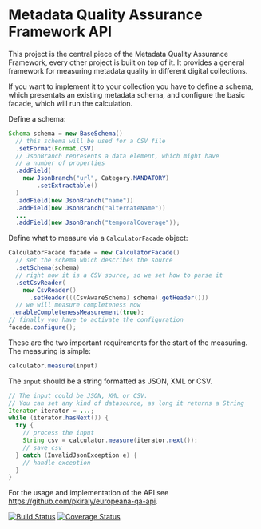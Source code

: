 # Metadata Quality Assurance Framework API

This project is the central piece of the Metadata Quality Assurance
Framework, every other project is built on top of it. It provides
a general framework for measuring metadata quality in different 
digital collections.

If you want to implement it to your collection you have to define
a schema, which presentats an existing metadata schema, and
configure the basic facade, which will run the calculation.

Define a schema:
```Java
Schema schema = new BaseSchema()
  // this schema will be used for a CSV file
  .setFormat(Format.CSV)
  // JsonBranch represents a data element, which might have 
  // a number of properties
  .addField(
    new JsonBranch("url", Category.MANDATORY)
        .setExtractable()
  )
  .addField(new JsonBranch("name"))
  .addField(new JsonBranch("alternateName"))
  ...
  .addField(new JsonBranch("temporalCoverage"));
```

Define what to measure via a `CalculatorFacade` object:

```Java
CalculatorFacade facade = new CalculatorFacade()
  // set the schema which describes the source
  .setSchema(schema)
  // right now it is a CSV source, so we set how to parse it
  .setCsvReader(
    new CsvReader()
      .setHeader(((CsvAwareSchema) schema).getHeader()))
  // we will measure completeness now
 .enableCompletenessMeasurement(true);
// finally you have to activate the configuration
facade.configure();
```

These are the two important requirements for the start of the measuring. The measuring is simple:

```Java
calculator.measure(input)
```

The `input` should be a string formatted as JSON, XML or CSV.

```Java
// The input could be JSON, XML or CSV. 
// You can set any kind of datasource, as long it returns a String
Iterator iterator = ...;
while (iterator.hasNext()) {
  try {
    // process the input
    String csv = calculator.measure(iterator.next());
    // save csv
  } catch (InvalidJsonException e) {
    // handle exception
  }
}
```

For the usage and implementation of the API see https://github.com/pkiraly/europeana-qa-api.

[![Build Status](https://travis-ci.org/pkiraly/metadata-qa-api.svg?branch=master)](https://travis-ci.org/pkiraly/metadata-qa-api)
[![Coverage Status](https://coveralls.io/repos/github/pkiraly/metadata-qa-api/badge.svg?branch=master)](https://coveralls.io/github/pkiraly/metadata-qa-api?branch=master)

